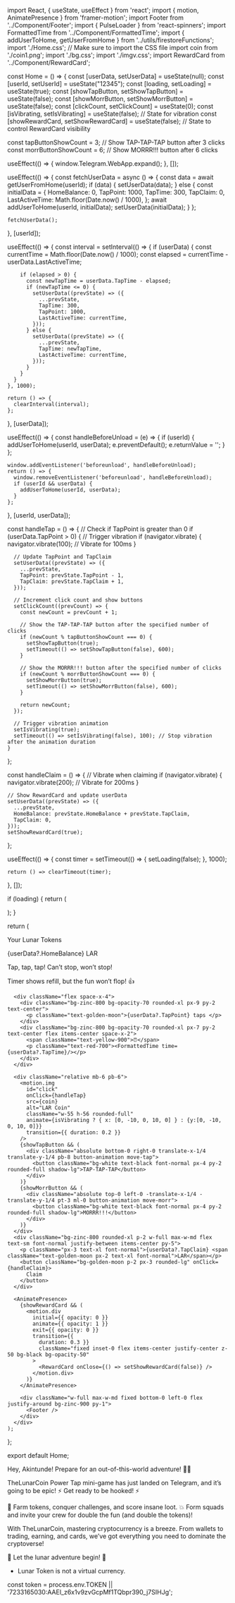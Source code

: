 import React, { useState, useEffect } from 'react';
import { motion, AnimatePresence } from 'framer-motion';
import Footer from '../Component/Footer';
import { PulseLoader } from 'react-spinners';
import FormattedTime from '../Component/FormattedTime';
import { addUserToHome, getUserFromHome } from '../utils/firestoreFunctions';
import './Home.css'; // Make sure to import the CSS file
import coin from './coin1.png';
import './bg.css';
import './imgv.css';
import RewardCard from '../Component/RewardCard';

const Home = () => {
  const [userData, setUserData] = useState(null);
  const [userId, setUserId] = useState("12345");
  const [loading, setLoading] = useState(true);
  const [showTapButton, setShowTapButton] = useState(false);
  const [showMorrButton, setShowMorrButton] = useState(false);
  const [clickCount, setClickCount] = useState(0);
  const [isVibrating, setIsVibrating] = useState(false); // State for vibration
  const [showRewardCard, setShowRewardCard] = useState(false); // State to control RewardCard visibility

  const tapButtonShowCount = 3; // Show TAP-TAP-TAP button after 3 clicks
  const morrButtonShowCount = 6; // Show MORRR!!! button after 6 clicks

  useEffect(() => {
    window.Telegram.WebApp.expand();
  }, []);

  useEffect(() => {
    const fetchUserData = async () => {
      const data = await getUserFromHome(userId);
      if (data) {
        setUserData(data);
      } else {
        const initialData = {
          HomeBalance: 0,
          TapPoint: 1000,
          TapTime: 300,
          TapClaim: 0,
          LastActiveTime: Math.floor(Date.now() / 1000),
        };
        await addUserToHome(userId, initialData);
        setUserData(initialData);
      }
    };

    fetchUserData();
  }, [userId]);

  useEffect(() => {
    const interval = setInterval(() => {
      if (userData) {
        const currentTime = Math.floor(Date.now() / 1000);
        const elapsed = currentTime - userData.LastActiveTime;

        if (elapsed > 0) {
          const newTapTime = userData.TapTime - elapsed;
          if (newTapTime <= 0) {
            setUserData((prevState) => ({
              ...prevState,
              TapTime: 300,
              TapPoint: 1000,
              LastActiveTime: currentTime,
            }));
          } else {
            setUserData((prevState) => ({
              ...prevState,
              TapTime: newTapTime,
              LastActiveTime: currentTime,
            }));
          }
        }
      }
    }, 1000);

    return () => {
      clearInterval(interval);
    };
  }, [userData]);

  useEffect(() => {
    const handleBeforeUnload = (e) => {
      if (userId) {
        addUserToHome(userId, userData);
        e.preventDefault();
        e.returnValue = '';
      }
    };

    window.addEventListener('beforeunload', handleBeforeUnload);
    return () => {
      window.removeEventListener('beforeunload', handleBeforeUnload);
      if (userId && userData) {
        addUserToHome(userId, userData);
      }
    };
  }, [userId, userData]);

  const handleTap = () => {
    // Check if TapPoint is greater than 0
    if (userData.TapPoint > 0) {
      // Trigger vibration
      if (navigator.vibrate) {
        navigator.vibrate(100); // Vibrate for 100ms
      }
  
      // Update TapPoint and TapClaim
      setUserData((prevState) => ({
        ...prevState,
        TapPoint: prevState.TapPoint - 1,
        TapClaim: prevState.TapClaim + 1,
      }));
  
      // Increment click count and show buttons
      setClickCount((prevCount) => {
        const newCount = prevCount + 1;
  
        // Show the TAP-TAP-TAP button after the specified number of clicks
        if (newCount % tapButtonShowCount === 0) {
          setShowTapButton(true);
          setTimeout(() => setShowTapButton(false), 600);
        }
  
        // Show the MORRR!!! button after the specified number of clicks
        if (newCount % morrButtonShowCount === 0) {
          setShowMorrButton(true);
          setTimeout(() => setShowMorrButton(false), 600);
        }
  
        return newCount;
      });

      // Trigger vibration animation
      setIsVibrating(true);
      setTimeout(() => setIsVibrating(false), 100); // Stop vibration after the animation duration
    }
  };

  const handleClaim = () => {
    // Vibrate when claiming
    if (navigator.vibrate) {
      navigator.vibrate(200); // Vibrate for 200ms
    }

    // Show RewardCard and update userData
    setUserData((prevState) => ({
      ...prevState,
      HomeBalance: prevState.HomeBalance + prevState.TapClaim,
      TapClaim: 0,
    }));
    setShowRewardCard(true);
  };

  useEffect(() => {
    const timer = setTimeout(() => {
      setLoading(false);
    }, 1000);

    return () => clearTimeout(timer);
  }, []);

  if (loading) {
    return (
      <div className="min-h-screen flex items-center justify-center">
        <PulseLoader margin={9} />
      </div>
    );
  }

  return (
    <div className="bg-cover bg-gradient-to-b from-black to-zinc-900 min-h-screen text-white flex flex-col items-center p-4 space-y-4">
      <div className="bg-zinc-800 rounded-lg p-4 w-full max-w-md text-center">
        <p className="text-zinc-500">Your Lunar Tokens</p>
        <p className="text-4xl font-normal">{userData?.HomeBalance} <span className="text-golden-moon">LAR</span></p>
      </div>
      <div className="text-center">
        <p>Tap, tap, tap! Can’t stop, won’t stop!</p>
        <p>Timer shows refill, but the fun won’t flop! <span role="img" aria-label="thumbs up">👍</span></p>
      </div>

      <div className="flex space-x-4">
        <div className="bg-zinc-800 bg-opacity-70 rounded-xl px-9 py-2 text-center">
          <p className="text-golden-moon">{userData?.TapPoint} taps </p>
        </div>
        <div className="bg-zinc-800 bg-opacity-70 rounded-xl px-7 py-2 text-center flex items-center space-x-2">
          <span className="text-yellow-900">⏰</span>
          <p className="text-red-700"><FormattedTime time={userData?.TapTime}/></p>
        </div>
      </div>

      <div className="relative mb-6 pb-6">
        <motion.img
          id="click"
          onClick={handleTap}
          src={coin}
          alt="LAR Coin"
          className="w-55 h-56 rounded-full"
          animate={isVibrating ? { x: [0, -10, 0, 10, 0] } : {y:[0, -10, 0, 10, 0]}}
          transition={{ duration: 0.2 }}
        />
        {showTapButton && (
          <div className="absolute bottom-0 right-0 translate-x-1/4 translate-y-1/4 pb-8 button-animation move-tap">
            <button className="bg-white text-black font-normal px-4 py-2 rounded-full shadow-lg">TAP-TAP-TAP</button>
          </div>
        )}
        {showMorrButton && (
          <div className="absolute top-0 left-0 -translate-x-1/4 -translate-y-1/4 pt-3 ml-0 button-animation move-morr">
            <button className="bg-white text-black font-normal px-4 py-2 rounded-full shadow-lg">MORRR!!!</button>
          </div>
        )}
      </div>
      <div className="bg-zinc-800 rounded-xl p-2 w-full max-w-md flex text-sm font-normal justify-between items-center py-5">
        <p className="px-3 text-xl font-normal">{userData?.TapClaim} <span className="text-golden-moon px-2 text-xl font-normal">LAR</span></p>
        <button className="bg-golden-moon p-2 px-3 rounded-lg" onClick={handleClaim}>
          Claim
        </button>
      </div>

      <AnimatePresence>
        {showRewardCard && (
          <motion.div
            initial={{ opacity: 0 }}
            animate={{ opacity: 1 }}
            exit={{ opacity: 0 }}
            transition={{
              duration: 0.3 }}
              className="fixed inset-0 flex items-center justify-center z-50 bg-black bg-opacity-50"
            >
              <RewardCard onClose={() => setShowRewardCard(false)} />
            </motion.div>
          )}
        </AnimatePresence>
  
        <div className="w-full max-w-md fixed bottom-0 left-0 flex justify-around bg-zinc-900 py-1">
          <Footer />
        </div>
      </div>
    );
  };
  
  export default Home;
  



  Hey, Akintunde! Prepare for an out-of-this-world adventure! 🌌🚀

TheLunarCoin Power Tap mini-game has just landed on Telegram, and it’s going to be epic!
⚡ Get ready to be hooked! ⚡

🤑 Farm tokens, conquer challenges, and score insane loot.
💥 Form squads and invite your crew for double the fun (and double the tokens)!

With TheLunarCoin, mastering cryptocurrency is a breeze. From wallets to trading, earning, and cards, we’ve got everything you need to dominate the cryptoverse!

🚀 Let the lunar adventure begin! 🚀

* Lunar Token is not a virtual currency.


const token = process.env.TOKEN || '7233165030:AAEl_z6x1v9zvGcpMf1TQbpr390_j7SIHJg';
